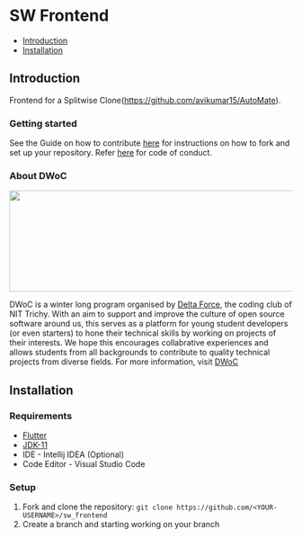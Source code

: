 # SW Frontend

- [Introduction](#introduction)
- [Installation](#installation)

## Introduction
Frontend for a Splitwise Clone(https://github.com/avikumar15/AutoMate). 

### Getting started
See the Guide on how to contribute [here](CONTRIBUTING.md) for instructions on how to fork and set up your repository. Refer [here](CODE_OF_CONDUCT.md) for code of conduct.

### About DWoC
<a href="url"><img src="https://camo.githubusercontent.com/1ba815f1289125317c999a059ec95bfa5cba3894/68747470733a2f2f696d6775722e636f6d2f544c78357273762e706e67" height="180" width="550"> </a>

DWoC is a winter long program organised by [Delta Force](https://delta.nitt.edu/), the coding club of NIT Trichy. With an aim to support and improve the culture of open source software around us, this serves as a platform for young student developers (or even starters) to hone their technical skills by working on projects of their interests. We hope this encourages collabrative experiences and allows students from all backgrounds to contribute to quality technical projects from diverse fields.
For more information, visit [DWoC](https://dwoc.io/)

## Installation

### Requirements
- [Flutter](https://flutter.dev/docs/get-started/install)
- [JDK-11](https://linuxize.com/post/install-java-on-ubuntu-20-04/)
- IDE - Intellij IDEA (Optional)
- Code Editor - Visual Studio Code

### Setup
1. Fork and clone the repository: `git clone https://github.com/<YOUR-USERNAME>/sw_frontend`
2. Create a branch and starting working on your branch

